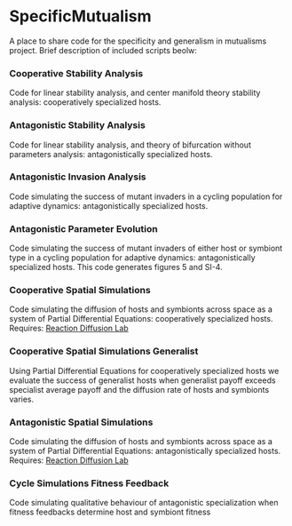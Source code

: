 # SpecificMutualism
A place to share code for the specificity and generalism in mutualisms project. Brief description of included scripts beolw: 
### Cooperative Stability Analysis
Code for linear stability analysis, and center manifold theory stability analysis: cooperatively specialized hosts. 
### Antagonistic Stability Analysis
Code for linear stability analysis, and theory of bifurcation without parameters analysis: antagonistically specialized hosts. 
### Antagonistic Invasion Analysis
Code simulating the success of mutant invaders in a cycling population for adaptive dynamics: antagonistically specialized hosts. 
### Antagonistic Parameter Evolution 
Code simulating the success of mutant invaders of either host or symbiont type in a cycling population for adaptive dynamics: antagonistically specialized hosts. This code generates figures 5 and SI-4. 
### Cooperative Spatial Simulations
Code simulating the diffusion of hosts and symbionts across space as a system of Partial Differential Equations: cooperatively specialized hosts. Requires: [Reaction Diffusion Lab](https://library.wolfram.com/infocenter/MathSource/4433/)
### Cooperative Spatial Simulations Generalist
Using Partial Differential Equations for cooperatively specialized hosts we evaluate the success of generalist hosts when generalist payoff exceeds specialist average payoff and the diffusion rate of hosts and symbionts varies. 
### Antagonistic Spatial Simulations
Code simulating the diffusion of hosts and symbionts across space as a system of Partial Differential Equations: antagonistically specialized hosts. Requires: [Reaction Diffusion Lab](https://library.wolfram.com/infocenter/MathSource/4433/)
### Cycle Simulations Fitness Feedback
Code simulating qualitative behaviour of antagonistic specialization when fitness feedbacks determine host and symbiont fitness
